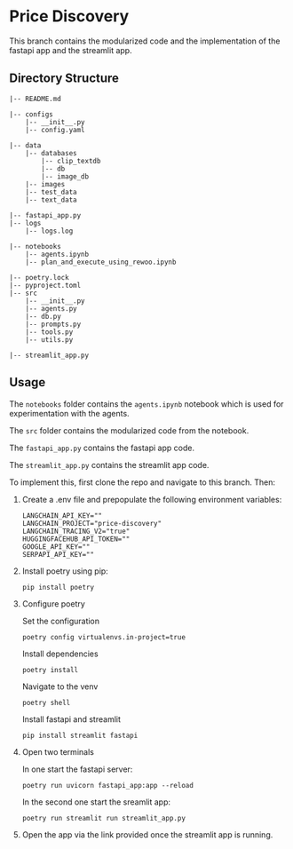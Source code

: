 # Price Discovery
This branch contains the modularized code and the implementation of the fastapi app and the streamlit app.


## Directory Structure
```
|-- README.md

|-- configs
    |-- __init__.py
    |-- config.yaml

|-- data
    |-- databases
        |-- clip_textdb
        |-- db
        |-- image_db
    |-- images
    |-- test_data
    |-- text_data

|-- fastapi_app.py
|-- logs
    |-- logs.log

|-- notebooks
    |-- agents.ipynb
    |-- plan_and_execute_using_rewoo.ipynb

|-- poetry.lock
|-- pyproject.toml
|-- src
    |-- __init__.py
    |-- agents.py
    |-- db.py
    |-- prompts.py
    |-- tools.py
    |-- utils.py

|-- streamlit_app.py
```

## Usage

The `notebooks` folder contains the `agents.ipynb` notebook which is used for experimentation with the agents.

The `src` folder contains the modularized code from the notebook.

The `fastapi_app.py`  contains the fastapi app code.

The `streamlit_app.py` contains the streamlit app code.

To implement this, first clone the repo and navigate to this branch. Then:
1. Create a .env file and prepopulate the following environment variables:

    ```
    LANGCHAIN_API_KEY=""
    LANGCHAIN_PROJECT="price-discovery"
    LANGCHAIN_TRACING_V2="true"
    HUGGINGFACEHUB_API_TOKEN=""
    GOOGLE_API_KEY=""
    SERPAPI_API_KEY=""
    ```

2. Install poetry using pip:

    `pip install poetry`

3. Configure poetry

    Set the configuration

    `poetry config virtualenvs.in-project=true`

    Install dependencies

    `poetry install`

    Navigate to the venv

    `poetry shell`

    Install fastapi and streamlit

    `pip install streamlit fastapi`

4. Open two terminals

    In one start the fastapi server:

    `poetry run uvicorn fastapi_app:app --reload`

    In the second one start the sreamlit app:

    `poetry run streamlit run streamlit_app.py`

5. Open the app via the link provided once the streamlit app is running.
